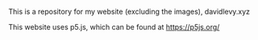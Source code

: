 This is a repository for my website (excluding the images), davidlevy.xyz

This website uses p5.js, which can be found at https://p5js.org/
